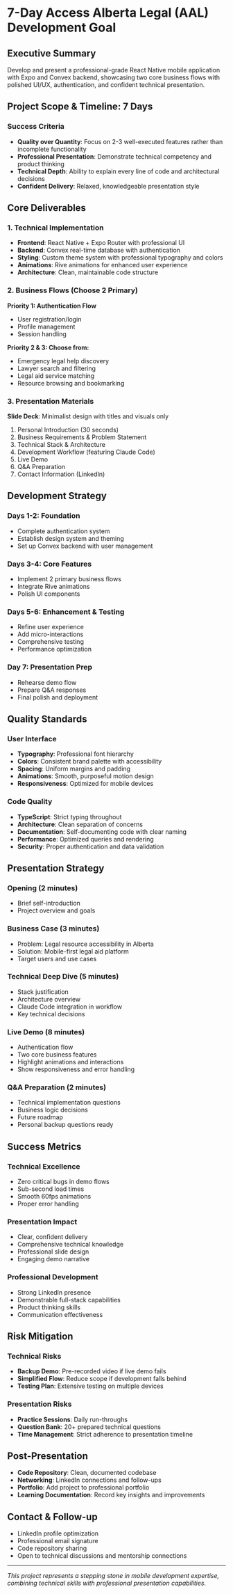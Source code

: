 # 7-Day Access Alberta Legal (AAL) Development Goal

## Executive Summary
Develop and present a professional-grade React Native mobile application with Expo and Convex backend, showcasing two core business flows with polished UI/UX, authentication, and confident technical presentation.

## Project Scope & Timeline: 7 Days

### Success Criteria
- **Quality over Quantity**: Focus on 2-3 well-executed features rather than incomplete functionality
- **Professional Presentation**: Demonstrate technical competency and product thinking
- **Technical Depth**: Ability to explain every line of code and architectural decisions
- **Confident Delivery**: Relaxed, knowledgeable presentation style

## Core Deliverables

### 1. Technical Implementation
- **Frontend**: React Native + Expo Router with professional UI
- **Backend**: Convex real-time database with authentication
- **Styling**: Custom theme system with professional typography and colors
- **Animations**: Rive animations for enhanced user experience
- **Architecture**: Clean, maintainable code structure

### 2. Business Flows (Choose 2 Primary)
**Priority 1: Authentication Flow**
- User registration/login
- Profile management
- Session handling

**Priority 2 & 3: Choose from:**
- Emergency legal help discovery
- Lawyer search and filtering
- Legal aid service matching
- Resource browsing and bookmarking

### 3. Presentation Materials
**Slide Deck**: Minimalist design with titles and visuals only
1. Personal Introduction (30 seconds)
2. Business Requirements & Problem Statement
3. Technical Stack & Architecture
4. Development Workflow (featuring Claude Code)
5. Live Demo
6. Q&A Preparation
7. Contact Information (LinkedIn)

## Development Strategy

### Days 1-2: Foundation
- Complete authentication system
- Establish design system and theming
- Set up Convex backend with user management

### Days 3-4: Core Features
- Implement 2 primary business flows
- Integrate Rive animations
- Polish UI components

### Days 5-6: Enhancement & Testing
- Refine user experience
- Add micro-interactions
- Comprehensive testing
- Performance optimization

### Day 7: Presentation Prep
- Rehearse demo flow
- Prepare Q&A responses
- Final polish and deployment

## Quality Standards

### User Interface
- **Typography**: Professional font hierarchy
- **Colors**: Consistent brand palette with accessibility
- **Spacing**: Uniform margins and padding
- **Animations**: Smooth, purposeful motion design
- **Responsiveness**: Optimized for mobile devices

### Code Quality
- **TypeScript**: Strict typing throughout
- **Architecture**: Clean separation of concerns
- **Documentation**: Self-documenting code with clear naming
- **Performance**: Optimized queries and rendering
- **Security**: Proper authentication and data validation

## Presentation Strategy

### Opening (2 minutes)
- Brief self-introduction
- Project overview and goals

### Business Case (3 minutes)
- Problem: Legal resource accessibility in Alberta
- Solution: Mobile-first legal aid platform
- Target users and use cases

### Technical Deep Dive (5 minutes)
- Stack justification
- Architecture overview
- Claude Code integration in workflow
- Key technical decisions

### Live Demo (8 minutes)
- Authentication flow
- Two core business features
- Highlight animations and interactions
- Show responsiveness and error handling

### Q&A Preparation (2 minutes)
- Technical implementation questions
- Business logic decisions
- Future roadmap
- Personal backup questions ready

## Success Metrics

### Technical Excellence
- Zero critical bugs in demo flows
- Sub-second load times
- Smooth 60fps animations
- Proper error handling

### Presentation Impact
- Clear, confident delivery
- Comprehensive technical knowledge
- Professional slide design
- Engaging demo narrative

### Professional Development
- Strong LinkedIn presence
- Demonstrable full-stack capabilities
- Product thinking skills
- Communication effectiveness

## Risk Mitigation

### Technical Risks
- **Backup Demo**: Pre-recorded video if live demo fails
- **Simplified Flow**: Reduce scope if development falls behind
- **Testing Plan**: Extensive testing on multiple devices

### Presentation Risks
- **Practice Sessions**: Daily run-throughs
- **Question Bank**: 20+ prepared technical questions
- **Time Management**: Strict adherence to presentation timeline

## Post-Presentation
- **Code Repository**: Clean, documented codebase
- **Networking**: LinkedIn connections and follow-ups
- **Portfolio**: Add project to professional portfolio
- **Learning Documentation**: Record key insights and improvements

## Contact & Follow-up
- LinkedIn profile optimization
- Professional email signature
- Code repository sharing
- Open to technical discussions and mentorship connections

---

*This project represents a stepping stone in mobile development expertise, combining technical skills with professional presentation capabilities.*